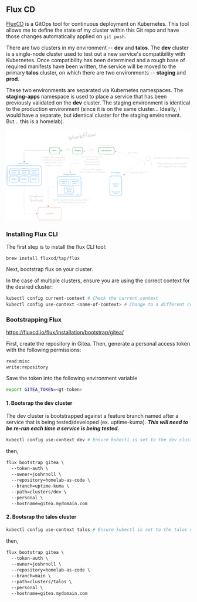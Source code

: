 ## Flux CD

[FluxCD](https://fluxcd.io) is a GitOps tool for continuous deployment on Kubernetes. This tool allows me to define the state of my cluster within this Git repo and have those changes automatically applied on ```git push```. 

There are two clusters in my environment -- **dev** and **talos**. The **dev** cluster is a single-node cluster used to test out a new service's compatibility with Kubernetes. Once compatibility has been determined and a rough base of required manifests have been written, the service will be moved to the primary **talos** cluster, on which there are two environments -- **staging** and **prod**.

These two environments are separated via Kubernetes namespaces. The **staging-apps** namespace is used to place a service that has been previously validated on the **dev** cluster. The staging environment is identical to the production environment (since it is on the same cluster... Ideally, I would have a separate, but identical cluster for the staging environment. But... this is a homelab). 

![](../homelab-as-code-workflow.png)

### Installing Flux CLI

The first step is to install the flux CLI tool:

```
brew install fluxcd/tap/flux
```

Next, bootstrap flux on your cluster.

In the case of multiple clusters, ensure you are using the correct context for the desired cluster:

```bash
kubectl config current-context # Check the current context
kubectl config use-context <name-of-context> # Change to a different context
```

### Bootstrapping Flux
https://fluxcd.io/flux/installation/bootstrap/gitea/

First, create the repository in Gitea. Then, generate a personal access token with the following permissions:

```
read:misc
write:repository
```

Save the token into the following environment variable

```bash
export GITEA_TOKEN=<gt-token>
```

#### 1. Bootsrap the **dev** cluster

The dev cluster is bootstrapped against a feature branch named after a service that is being tested/developed (ex. uptime-kuma). ***This will need to be re-run each time a service is being tested.***

```bash
kubectl config use-context dev # Ensure kubectl is set to the dev cluster context
```

then,

```
flux bootstrap gitea \
  --token-auth \
  --owner=joshrnoll \
  --repository=homelab-as-code \
  --branch=uptime-kuma \
  --path=clusters/dev \
  --personal \
  --hostname=gitea.mydomain.com
```

#### 2. Bootsrap the **talos** cluster



```bash
kubectl config use-context talos # Ensure kubectl is set to the talos cluster context
```

then,

```
flux bootstrap gitea \
  --token-auth \
  --owner=joshrnoll \
  --repository=homelab-as-code \
  --branch=main \
  --path=clusters/talos \
  --personal \
  --hostname=gitea.mydomain.com
```

